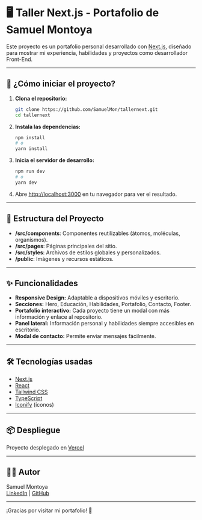 # 🖥️ Taller Next.js - Portafolio de Samuel Montoya

Este proyecto es un portafolio personal desarrollado con [Next.js](https://nextjs.org/), diseñado para mostrar mi experiencia, habilidades y proyectos como desarrollador Front-End.

---

## 🚀 ¿Cómo iniciar el proyecto?

1. **Clona el repositorio:**

   ```bash
   git clone https://github.com/SamuelMon/tallernext.git
   cd tallernext
   ```

2. **Instala las dependencias:**

   ```bash
   npm install
   # o
   yarn install
   ```

3. **Inicia el servidor de desarrollo:**

   ```bash
   npm run dev
   # o
   yarn dev
   ```

4. Abre [http://localhost:3000](http://localhost:3000) en tu navegador para ver el resultado.

---

## 🧩 Estructura del Proyecto

- **/src/components**: Componentes reutilizables (átomos, moléculas, organismos).
- **/src/pages**: Páginas principales del sitio.
- **/src/styles**: Archivos de estilos globales y personalizados.
- **/public**: Imágenes y recursos estáticos.

---

## ✨ Funcionalidades

- **Responsive Design:** Adaptable a dispositivos móviles y escritorio.
- **Secciones:** Hero, Educación, Habilidades, Portafolio, Contacto, Footer.
- **Portafolio interactivo:** Cada proyecto tiene un modal con más información y enlace al repositorio.
- **Panel lateral:** Información personal y habilidades siempre accesibles en escritorio.
- **Modal de contacto:** Permite enviar mensajes fácilmente.

---

## 🛠️ Tecnologías usadas

- [Next.js](https://nextjs.org/)
- [React](https://react.dev/)
- [Tailwind CSS](https://tailwindcss.com/)
- [TypeScript](https://www.typescriptlang.org/)
- [Iconify](https://iconify.design/) (íconos)

---

## 📦 Despliegue

Proyecto desplegado en [Vercel](https://vercel.com/)

---

## 🙋‍♂️ Autor

Samuel Montoya  
[LinkedIn](https://linkedin.com/in/samuelmon) | [GitHub](https://github.com/SamuelMon)

---

¡Gracias por visitar mi portafolio! 🚀
